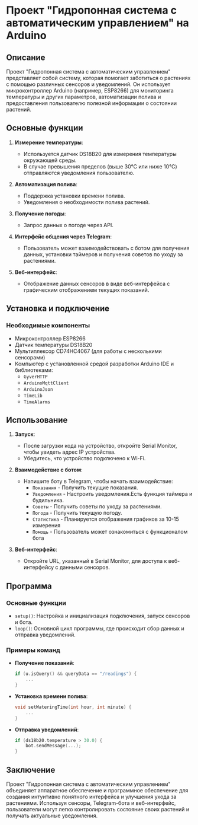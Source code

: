 # Проект "Гидропонная система с автоматическим управлением" на Arduino

## Описание

Проект "Гидропонная система с автоматическим управлением" представляет собой систему, которая помогает заботиться о растениях с помощью различных сенсоров и уведомлений. Он использует микроконтроллер Arduino (например, ESP8266) для мониторинга температуры и других параметров, автоматизации полива и предоставления пользователю полезной информации о состоянии растений.

## Основные функции

1. **Измерение температуры**:
   - Используется датчик DS18B20 для измерения температуры окружающей среды.
   - В случае превышения пределов (выше 30°C или ниже 10°C) отправляются уведомления пользователю.

2. **Автоматизация полива**:
   - Поддержка установки времени полива.
   - Уведомления о необходимости полива растений.

3. **Получение погоды**:
   - Запрос данных о погоде через API.

4. **Интерфейс общения через Telegram**:
   - Пользователь может взаимодействовать с ботом для получения данных, установки таймеров и получения советов по уходу за растениями.

5. **Веб-интерфейс**:
   - Отображение данных сенсоров в виде веб-интерфейса с графическим отображением текущих показаний.

## Установка и подключение

### Необходимые компоненты

- Микроконтроллер ESP8266
- Датчик температуры DS18B20
- Мультиплексор CD74HC4067 (для работы с несколькими сенсорами)
- Компьютер с установленной средой разработки Arduino IDE и библиотеками: 
  - `GyverHTTP`
  - `ArduinoMqttClient`
  - `ArduinoJson`
  - `TimeLib`
  - `TimeAlarms`
  

## Использование

1. **Запуск**:
   - После загрузки кода на устройство, откройте Serial Monitor, чтобы увидеть адрес IP устройства.
   - Убедитесь, что устройство подключено к Wi-Fi.

2. **Взаимодействие с ботом**:
   - Напишите боту в Telegram, чтобы начать взаимодействие:
     - `Показания` - Получить текущие показания.
     - `Уведомления` - Настроить уведомления.Есть функция таймера и будильника.
     - `Советы` - Получить советы по уходу за растениями.
     - `Погода` - Получить текущую погоду.
     - `Статистика` - Планируется отображения графиков за 10-15 измерения
     - `Помощь` - Пользователь может ознакомиться с функционалом бота

3. **Веб-интерфейс**:
   - Откройте URL, указанный в Serial Monitor, для доступа к веб-интерфейсу с данными сенсоров.

## Программа

### Основные функции

- `setup()`: Настройка и инициализация подключения, запуск сенсоров и бота.
- `loop()`: Основной цикл программы, где происходит сбор данных и отправка уведомлений.

### Примеры команд

- **Получение показаний**:
   ```cpp
   if (u.isQuery() && queryData == "/readings") {
       ...
   }
   ```

- **Установка времени полива**:
   ```cpp
   void setWateringTime(int hour, int minute) {
       ...
   }
   ```

- **Отправка уведомлений**:
   ```cpp
   if (ds18b20.temperature > 30.0) {
       bot.sendMessage(...);
   }
   ```

## Заключение

Проект "Гидропонная система с автоматическим управлением" объединяет аппаратное обеспечение и программное обеспечение для создания интуитивно понятного интерфейса и улучшения ухода за растениями. Используя сенсоры, Telegram-бота и веб-интерфейс, пользователи могут легко контролировать состояние своих растений и получать актуальные уведомления.